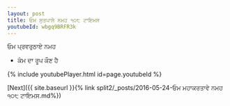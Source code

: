 ```yaml
---
layout: post
title: ਓਮ ਸੁਤਪਾਸੇ ਨਮਹ ੧੦੮ ਟਾਇਮਸ
youtubeId: wbgq9BRFR3k
---
```

 
 
 ਓਮ ਪ੍ਰਵਰੁਠਾਏ ਨਮਹ  
 
 -  ਕੰਮ ਦਾ ਰੂਪ ਕੌਣ ਹੈ 
 
  
 
  
 
 
 
 
 
 


{% include youtubePlayer.html id=page.youtubeId %}
 
[Next]({{ site.baseurl }}{% link  split2/_posts/2016-05-24-ਓਮ ਮਹਾਕਰਤਾਵੇ ਨਮਹ ੧੦੮ ਟਾਇਮਸ.md%})
 

